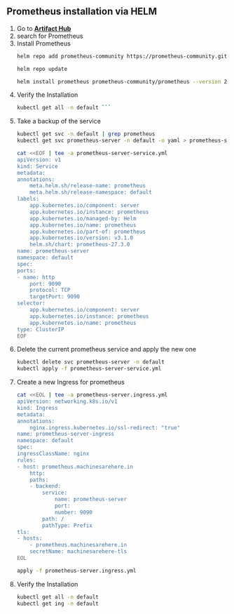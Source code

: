 ## Prometheus installation via HELM


1. Go to **[Artifact Hub](https://artifacthub.io/)**
2. search for Prometheus
3. Install Prometheus
    ``` bash
    helm repo add prometheus-community https://prometheus-community.github.io/helm-charts 
    
    helm repo update

    helm install prometheus prometheus-community/prometheus --version 27.3.0
    ```
4. Verify the Installation
    ``` bash
    kubectl get all -n default ```
5. Take a backup of the service
    ``` bash
    kubectl get svc -n default | grep prometheus
    kubectl get svc prometheus-server -n default -o yaml > prometheus-server-service-original.yml

    cat <<EOF | tee -a prometheus-server-service.yml
    apiVersion: v1
    kind: Service
    metadata:
    annotations:
        meta.helm.sh/release-name: prometheus
        meta.helm.sh/release-namespace: default
    labels:
        app.kubernetes.io/component: server
        app.kubernetes.io/instance: prometheus
        app.kubernetes.io/managed-by: Helm
        app.kubernetes.io/name: prometheus
        app.kubernetes.io/part-of: prometheus
        app.kubernetes.io/version: v3.1.0
        helm.sh/chart: prometheus-27.3.0
    name: prometheus-server
    namespace: default
    spec:
    ports:
    - name: http
        port: 9090
        protocol: TCP
        targetPort: 9090
    selector:
        app.kubernetes.io/component: server
        app.kubernetes.io/instance: prometheus
        app.kubernetes.io/name: prometheus
    type: ClusterIP
    EOF
    ```
6. Delete the current prometheus service and apply the new one
    ``` bash
    kubectl delete svc prometheus-server -n default
    kubectl apply -f prometheus-server-service.yml
    ```
7. Create a new Ingress for prometheus
    ``` bash
    cat <<EOL | tee -a prometheus-server.ingress.yml
    apiVersion: networking.k8s.io/v1
    kind: Ingress
    metadata:
    annotations:
        nginx.ingress.kubernetes.io/ssl-redirect: "true"
    name: prometheus-server-ingress
    namespace: default
    spec:
    ingressClassName: nginx
    rules:
    - host: prometheus.machinesarehere.in
        http:
        paths:
        - backend:
            service:
                name: prometheus-server
                port:
                number: 9090
            path: /
            pathType: Prefix
    tls:
    - hosts:
        - prometheus.machinesarehere.in
        secretName: machinesarehere-tls
    EOL

    apply -f prometheus-server.ingress.yml
    ```    
8. Verify the Installation
    ``` bash
    kubectl get all -n default
    kubectl get ing -n default
    ```

